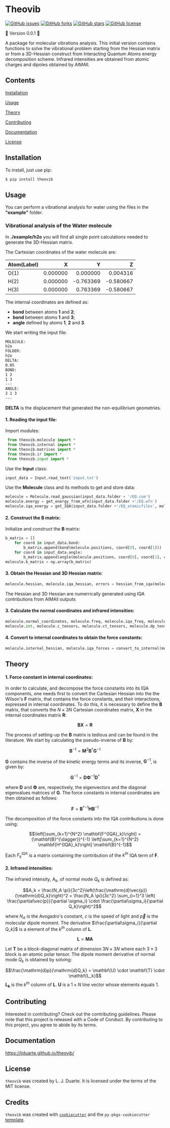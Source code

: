 # Theovib
[![GitHub issues](https://img.shields.io/github/issues/ljduarte/theovib)](https://github.com/ljduarte/theovib/issues)
[![GitHub forks](https://img.shields.io/github/forks/ljduarte/theovib)](https://github.com/ljduarte/theovib/network)
[![GitHub stars](https://img.shields.io/github/stars/ljduarte/theovib)](https://github.com/ljduarte/theovib/stargazers)
[![GitHub license](https://img.shields.io/github/license/ljduarte/theovib)](https://github.com/ljduarte/theovib/blob/main/LICENSE)

:construction: Version 0.0.1 :construction:

A package for molecular vibrations analysis. This initial version contains functions to solve the vibrational problem starting from the Hessian matrix or from a 3D-Hessian construct from Interacting Quantum Atoms energy decomposition scheme. 
Infrared intensities are obtained from atomic charges and dipoles obtained by AIMAll.   

## Contents
[Installation](#Installation)

[Usage](#Usage)

[Theory](#theory)

[Contributing](#Contributing)

[Documentation](#Documentation)

[License](#License)

## Installation

To install, just use pip:

```bash
$ pip install theovib
```

## Usage

You can perform a vibrational analysis for water using the files in the **"example"** folder.

### Vibrational analysis of the Water molecule

In **./example/h2o** you will find all single point calculations needed to generate the 3D-Hessian matrix.

The Cartesian coordinates of the water molecule are:

| **Atom(Label)** |    **X** |     **Y** |     **Z** |
|-----------------|---------:|----------:|----------:|
| O(1)            | 0.000000 |  0.000000 |  0.004316 |
| H(2)            | 0.000000 | -0.763369 | -0.580667 |
| H(3)            | 0.000000 |  0.763369 | -0.580667 |

The internal coordinates are defined as:

* **bond** between atoms **1** and **2**;
* **bond** between atoms **1** and **3**;
* **angle** defined by atoms **1**, **2** and **3**.

We start writing the input file:

```bash
MOLECULE:
h2o
FOLDER:
h2o
DELTA:
0.05
BOND:
1 2
1 3
---
ANGLE:
2 1 3
---
```

**DELTA** is the displacement that generated the non-equilibrium geometries.

#### 1. Reading the input file:

Import modules:

```python
 from theovib.molecule import *
 from theovib.internal import *
 from theovib.matrices import *
 from theovib.ir import *
 from theovib.input import *
```

Use the **Input** class:

```python
input_data = Input.read_text('input.txt')
```

Use the **Molecule** class and its methods to get and store data:

```python
molecule = Molecule.read_gaussian(input_data.folder + '/EQ.com')
molecule.energy = get_energy_from_wfn(input_data.folder +'/EQ.wfn')
molecule.iqa_energy = get_IQA(input_data.folder +'/EQ_atomicfiles', molecule.atoms)
```

#### 2. Construct the B matrix:

Initialize and construct the **B** matrix:

```python
b_matrix = []
    for coord in input_data.bond:
        b_matrix.append(bond(molecule.positions, coord[0], coord[1]))
    for coord in input_data.angle:
        b_matrix.append(angle(molecule.positions, coord[0], coord[1], coord[2]))
molecule.b_matrix = np.array(b_matrix)    
```

#### 3. Obtain the Hessian and 3D Hessian matrix:

```python   
molecule.hessian, molecule.iqa_hessian, errors = hessian_from_iqa(molecule.atoms, input_data.delta, input_data.folder)
```

The Hessian and 3D Hessian are numerrically generated using IQA contributions from AIMAll outputs

#### 3. Calculate the normal coordinates and infrared intensities:

```python
molecule.normal_coordinates, molecule.freq, molecule.iqa_freq, molecule.iqa_terms = normal_modes(molecule.atoms, molecule.iqa_hessian)
molecule.int, molecule.c_tensors, molecule.ct_tensors, molecule.dp_tensors = intensities(molecule.atoms, molecule.positions, molecule.normal_coordinates, input_data.folder, input_data.delta)
```

#### 4. Convert to internal coordinates to obtain the force constants:

```python
molecule.internal_hessian, molecule.iqa_forces = convert_to_internal(molecule.atoms, molecule.b_matrix, molecule.iqa_hessian)
```

## Theory
#### 1. Force constant in internal coordinates:

In order to calculate, and decompose the force constants into its IQA components, one needs first to convert the Cartesian Hessian into the the Wilson's $\mathbf{F}$ matrix, that contains the force constants, and their interactions, expressed in internal coordinates. To do this, it is necessary to define the $\mathbf{B}$ matrix, that converts the $N\times 3N$ Cartesian coordinates matrix, $\mathbf{X}$ in the internal coordinates matrix $\mathbf{R}$:

$$ \mathbf{B}\mathbf{X} = \mathbf{R} $$

The process of setting-up the $\mathbf{B}$ matrix is tedious and can be found in the literature. 
We start by calculating the pseudo-inverse of $\mathbf{B}$ by:

$$ \mathbf{B}^{-1} =\mathbf{M}^{2} \mathbf{B}^{\dagger}\mathbf{G}^{-1} $$

$\mathbf{G}$ contains the inverse of the kinetic energy terms and its inverse, $\mathbf{G}^{-1}$, is given by:

$$\mathbf{G}^{-1} =\mathbf{D} \mathbf{\Phi}^{-1}\mathbf{D}^{\dagger}$$

where $\mathbf{D}$ and $\mathbf{\Phi}$ are, respectively, the eigenvectors and the diagonal eigenvalues matrices of $\mathbf{G}$. The force constants in internal coordinates are then obtained as follows:

$$\mathbf{F} ={\mathbf{B}^{\dagger}}^{-1} \mathbf{H}\mathbf{B}^{-1}$$   

The decomposition of the force constants into the IQA contributions is done using:

$$\left[\sum_{k=1}^{N^2} \mathbf{F^{IQA}_k}\right] ={\mathbf{B}^{\dagger}}^{-1} \left[\sum_{k=1}^{N^2} \mathbf{H^{IQA}_k}\right] \mathbf{B}^{-1}$$

Each $F^{IQA}_k$ is a matrix containing the contribution of the $k^{th}$ IQA term of $\mathbf{F}$. 

#### 2. Infrared intensities:

The infrared intensity, $A_k$, of normal mode $Q_k$ is defined as:

$$A_k = \frac{N_A \pi}{3c^2}\left(\frac{\mathrm{d}\vec{p}}{\mathrm{d}Q_k}\right)^2 = \frac{N_A \pi}{3c^2} \sum_{i=1}^3 \left( \frac{\partial\vec{p}}{\partial \sigma_i} \cdot \frac{\partial\sigma_i}{\partial Q_k}\right)^2$$

where $N_A$ is the Avogadro's constant, $c$ is the speed of light and $\vec{p}$ is the molecular dipole moment. The derivative $\frac{\partial\sigma_i}{\partial Q_k}$ is a element of the $k^{th}$ column of $\mathbf{L}$.

$$\mathbf{L} = \mathbf{M}\mathbf{A}$$

Let $\mathbf{T}$  be a block-diagonal matrix of dimension $3N \times 3N$ where each $3 \times 3$ block is an atomic polar tensor. The dipole moment derivative of normal mode $Q_k$ is obtained by solving:

$$\frac{\mathrm{d}p}{\mathrm{d}Q_k} = \mathbf{U} \cdot \mathbf{T} \cdot \mathbf{L_k}$$
$\mathbf{L_k}$ is the $k^{th}$ column of $\mathbf{L}$. $\mathbf{U}$ is a $1 \times N$  line vector whose elements equals 1. 

## Contributing

Interested in contributing? Check out the contributing guidelines. Please note that this project is released with a Code of Conduct. By contributing to this project, you agree to abide by its terms.

## Documentation
https://ljduarte.github.io/theovib/

## License

`theovib` was created by L. J. Duarte. It is licensed under the terms of the MIT license.

## Credits

`theovib` was created with [`cookiecutter`](https://cookiecutter.readthedocs.io/en/latest/) and the `py-pkgs-cookiecutter` [template](https://github.com/py-pkgs/py-pkgs-cookiecutter).
